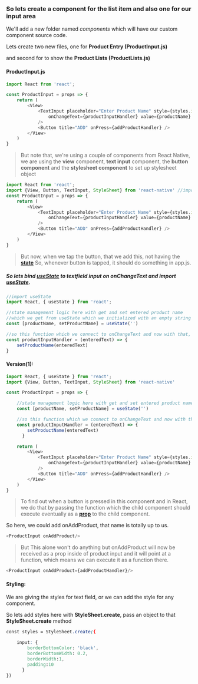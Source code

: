 ### So lets create a component for the list item and also one for our input area

We'll add a new folder named *components* which will have our custom component source code.

Lets create two new files, one for **Product Entry (ProductInput.js)** 

and second for to show the **Product Lists (ProductLists.js)**


#### ProductInput.js

``````javascript
import React from 'react';

const ProductInput = props => {
    return (
        <View>
            <TextInput placeholder="Enter Product Name" style={styles.input}
                onChangeText={productInputHandler} value={productName}
            />
            <Button title="ADD" onPress={addProductHandler} />
        </View>
    )
}
``````

> But note that, 
> we're using a couple of components from React Native, we are using the **view** component, **text input** component, 
the **button component** and the **stylesheet component** to set up stylesheet object

``````javascript
import React from 'react';
import {View, Button, TextInput, StyleSheet} from 'react-native' //imported all the react-native basic stuffs
const ProductInput = props => {
    return (
        <View>
            <TextInput placeholder="Enter Product Name" style={styles.input}
                onChangeText={productInputHandler} value={productName}
            />
            <Button title="ADD" onPress={addProductHandler} />
        </View>
    )
}
``````

> But now, when we tap the button, that we add this, not having the **[state](https://github.com/pvn/ReactLearning/blob/master/State-Event.md)**
> So, whenever button is tapped, it should do something in app.js.

##### So lets bind [useState](https://reactjs.org/docs/hooks-state.html) to textfield input on **onChangeText** and import [useState](https://reactjs.org/docs/hooks-state.html).

``````javascript
//import useState
import React, { useState } from 'react';

//state management logic here with get and set entered product name 
//which we get from useState which we initialized with an empty string
const [productName, setProductName] = useState('')

//so this function which we connect to onChangeText and now with that, fetching the user input
const productInputHandler = (enteredText) => {
    setProductName(enteredText)
}
``````

#### Version(1):

``````javascript
import React, { useState } from 'react';
import {View, Button, TextInput, StyleSheet} from 'react-native'

const ProductInput = props => {

    //state management logic here with get and set entered product name which we get from useState which we initialized
    const [productName, setProductName] = useState('')

    //so this function which we connect to onChangeText and now with that, fetching the user input
    const productInputHandler = (enteredText) => {
        setProductName(enteredText)
      }

    return (
        <View>
            <TextInput placeholder="Enter Product Name" style={styles.input}
                onChangeText={productInputHandler} value={productName}
            />
            <Button title="ADD" onPress={addProductHandler} />
        </View>
    )
}
``````

> To find out when a button is pressed in this component and in React, we do that by passing the function which the child component should execute eventually as a [**prop**](https://reactjs.org/docs/components-and-props.html) to the child component.

So here, we could add onAddProduct, that name is totally up to us.
``````javascript
<ProductInput onAddProduct/>
``````

> But This alone won't do anything but onAddProduct will now be received as a prop inside of product input and
it will point at a function, which means we can execute it as a function there.

``````javascript
<ProductInput onAddProduct={addProductHandler}/>
``````

#### Styling:
We are giving the styles for text field, or we can add the style for any component. 

So lets add styles here with **StyleSheet.create**, pass an object to that **StyleSheet.create** method

``````css
const styles = StyleSheet.create({

    input: {
        borderBottomColor: 'black',
        borderBottomWidth: 0.2,
        borderWidth:1,
        padding:10
      }
})
``````
